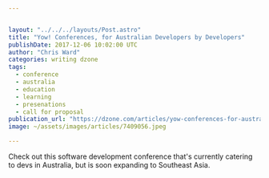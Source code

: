 ```yaml
---


layout: "../../../layouts/Post.astro"
title: "Yow! Conferences, for Australian Developers by Developers"
publishDate: 2017-12-06 10:02:00 UTC
author: "Chris Ward"
categories: writing dzone
tags:
  - conference
  - australia
  - education
  - learning
  - presenations
  - call for proposal
publication_url: "https://dzone.com/articles/yow-conferences-for-australian-developers-by-devel"
image: ~/assets/images/articles/7409056.jpeg

---
```

Check out this software development conference that's currently catering to devs in Australia, but is soon expanding to Southeast Asia.


